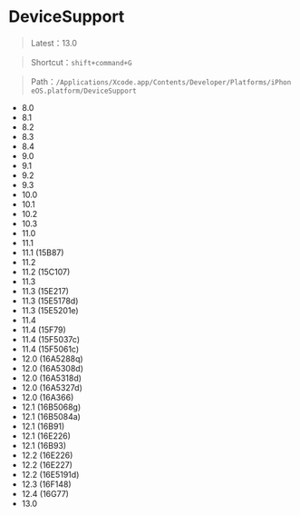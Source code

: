 # DeviceSupport

> Latest：13.0

> Shortcut：`shift+command+G`

> Path：`/Applications/Xcode.app/Contents/Developer/Platforms/iPhoneOS.platform/DeviceSupport`

* 8.0
* 8.1
* 8.2
* 8.3
* 8.4
* 9.0
* 9.1
* 9.2
* 9.3
* 10.0
* 10.1
* 10.2
* 10.3
* 11.0
* 11.1
* 11.1 (15B87)
* 11.2
* 11.2 (15C107)
* 11.3
* 11.3 (15E217)
* 11.3 (15E5178d)
* 11.3 (15E5201e)
* 11.4
* 11.4 (15F79)
* 11.4 (15F5037c)
* 11.4 (15F5061c)
* 12.0 (16A5288q)
* 12.0 (16A5308d)
* 12.0 (16A5318d)
* 12.0 (16A5327d)
* 12.0 (16A366)
* 12.1 (16B5068g)
* 12.1 (16B5084a)
* 12.1 (16B91)
* 12.1 (16E226)
* 12.1 (16B93)
* 12.2 (16E226)
* 12.2 (16E227)
* 12.2 (16E5191d)
* 12.3 (16F148)
* 12.4 (16G77)
* 13.0
